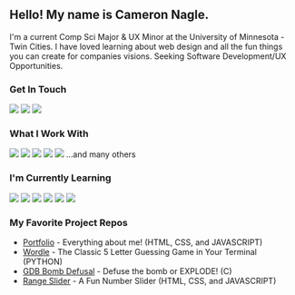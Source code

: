 ## Hello! My name is Cameron Nagle.

I'm a current Comp Sci Major & UX Minor at the University of Minnesota - Twin Cities. I have loved learning about web design and all the fun things you can create for companies visions. Seeking Software Development/UX Opportunities.

### Get In Touch
<a href="mailto:camnag01@gmail.com"><img src="https://img.shields.io/badge/Gmail-D14836?style=for-the-badge&logo=gmail&logoColor=white"></a> <a href="https://www.linkedin.com/in/cameron-nagle01"><img src="https://img.shields.io/badge/LinkedIn-0077B5?style=for-the-badge&logo=linkedin&logoColor=white"></a> <a href="https://www.cameron-nagle.dev"><img src="https://img.shields.io/badge/portfolio-0A0A0A?style=for-the-badge&logo=dev.to&logoColor=white"></a> 

### What I Work With
<a href="https://github.com/CamNagle24?tab=repositories&q=&type=&language=java&sort="><img src="https://img.shields.io/badge/☕Java-007396?style=for-the-badge&logoColor=white"></a> <a href="https://github.com/CamNagle24?tab=repositories&q=&type=&language=python&sort="><img src="https://img.shields.io/badge/Python-3776AB?style=for-the-badge&logo=python&logoColor=white"></a> <a href="https://github.com/CamNagle24?tab=repositories&q=&type=&language=c%2B%2B&sort="><img src="https://img.shields.io/badge/C++-00599C?style=for-the-badge&logo=cplusplus&logoColor=white"></a> <a href="https://github.com/CamNagle24?tab=repositories&q=&type=&language=c&sort="><img src="https://img.shields.io/badge/C-A8B9CC?style=for-the-badge&logo=c&logoColor=white"></a> <a href="https://github.com/CamNagle24?tab=repositories&q=&type=&language=ocaml&sort="><img src="https://img.shields.io/badge/OCaml-EC6813?style=for-the-badge&logo=ocaml&logoColor=white"></a> ...and many others

### I'm Currently Learning
<img src="https://img.shields.io/badge/JavaScript-F7DF1E?style=for-the-badge&logo=javascript&logoColor=black"> <a href="https://github.com/CamNagle24?tab=repositories&q=&type=&language=html&sort="><img src="https://img.shields.io/badge/HTML5-E34F26?style=for-the-badge&logo=html5&logoColor=white"></a> <a href="https://github.com/CamNagle24?tab=repositories&q=&type=&language=css&sort="><img src="https://img.shields.io/badge/CSS3-1572B6?style=for-the-badge&logo=css3&logoColor=white"></a> <a href="https://www.figma.com/files/team/1411456774327740245/project/271679536/Team-project?fuid=1411456770065923906"><img src="https://img.shields.io/badge/Figma-F24E1E?style=for-the-badge&logo=figma&logoColor=white"></a> <img src="https://img.shields.io/badge/React-20232A?style=for-the-badge&logo=react&logoColor=61DAFB"> <img src="https://img.shields.io/badge/Git-F05032?style=for-the-badge&logo=git&logoColor=white"> 


### My Favorite Project Repos
* <a href="https://github.com/CamNagle24/nagle-portfolio">Portfolio</a> - Everything about me! (HTML, CSS, and JAVASCRIPT)
* <a href="https://github.com/CamNagle24/Wordle">Wordle</a> - The Classic 5 Letter Guessing Game in Your Terminal (PYTHON)
* <a href="https://github.com/CamNagle24/Contact_Hash_Table">GDB Bomb Defusal</a> - Defuse the bomb or EXPLODE! (C)
* <a href="https://github.com/CamNagle24/Range-Slider">Range Slider</a> - A Fun Number Slider (HTML, CSS, and JAVASCRIPT)
